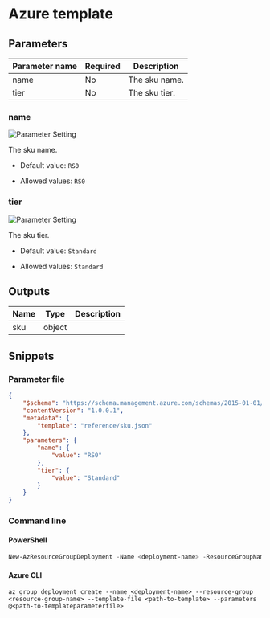 # Azure template

## Parameters

Parameter name | Required | Description
-------------- | -------- | -----------
name           | No       | The sku name.
tier           | No       | The sku tier.

### name

![Parameter Setting](https://img.shields.io/badge/parameter-optional-green?style=flat-square)

The sku name.

- Default value: `RS0`

- Allowed values: `RS0`

### tier

![Parameter Setting](https://img.shields.io/badge/parameter-optional-green?style=flat-square)

The sku tier.

- Default value: `Standard`

- Allowed values: `Standard`

## Outputs

Name | Type | Description
---- | ---- | -----------
sku  | object |

## Snippets

### Parameter file

```json
{
    "$schema": "https://schema.management.azure.com/schemas/2015-01-01/deploymentParameters.json#",
    "contentVersion": "1.0.0.1",
    "metadata": {
        "template": "reference/sku.json"
    },
    "parameters": {
        "name": {
            "value": "RS0"
        },
        "tier": {
            "value": "Standard"
        }
    }
}
```

### Command line

#### PowerShell

```powershell
New-AzResourceGroupDeployment -Name <deployment-name> -ResourceGroupName <resource-group-name> -TemplateFile <path-to-template> -TemplateParameterFile <path-to-templateparameter>
```

#### Azure CLI

```text
az group deployment create --name <deployment-name> --resource-group <resource-group-name> --template-file <path-to-template> --parameters @<path-to-templateparameterfile>
```
